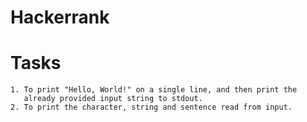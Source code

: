 # Hackerrank

# Tasks

    1. To print "Hello, World!" on a single line, and then print the
       already provided input string to stdout.
    2. To print the character, string and sentence read from input.
